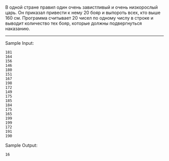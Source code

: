 В одной стране правил один очень завистливый и очень низкорослый царь. Он приказал привести к нему 20 бояр и выпороть всех, кто выше 160 см.
Программа считывает 20 чисел по одному числу в строке и выводит количество тех бояр, которые должны подвергнуться наказанию.
___
Sample Input:
```
181
164
156
146
180
151
167
198
172
149
175
185
184
175
165
199
199
172
191
190
```
Sample Output:
```
16
```